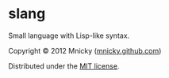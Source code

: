 # slang

Small language with Lisp-like syntax.

Copyright © 2012 Mnicky ([mnicky.github.com](http://mnicky.github.com))

Distributed under the [MIT license](http://opensource.org/licenses/MIT).
